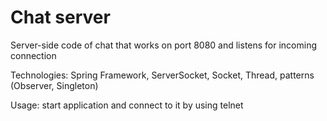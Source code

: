 # Chat server
Server-side code of chat that works on port 8080 and listens for incoming connection

Technologies: Spring Framework, ServerSocket, Socket, Thread, patterns (Observer, Singleton)

Usage: start application and connect to it by using telnet
